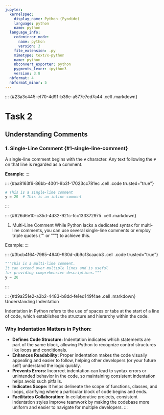 ```yaml
---
jupyter:
  kernelspec:
    display_name: Python (Pyodide)
    language: python
    name: python
  language_info:
    codemirror_mode:
      name: python
      version: 3
    file_extension: .py
    mimetype: text/x-python
    name: python
    nbconvert_exporter: python
    pygments_lexer: ipython3
    version: 3.8
  nbformat: 4
  nbformat_minor: 5
---
```


::: {#23a3c445-ef70-4d91-b36e-a577e7ed7a44 .cell .markdown}
# Task 2

## Understanding Comments

### 1. Single-Line Comment {#1-single-line-comment}

A single-line comment begins with the `#` character. Any text following
the `#` on that line is regarded as a comment.

**Example:**
:::

::: {#aa8163f6-86bb-4001-9b3f-17023cc781ec .cell .code trusted="true"}
``` python
# This is a single-line comment
y = 20  # This is an inline comment
```
:::

::: {#626d6e10-c35d-4d32-921c-fcc133372975 .cell .markdown}
1.  Multi-Line Comment While Python lacks a dedicated syntax for
    multi-line comments, you can use several single-line comments or
    employ triple quotes (\'\'\' or \"\"\") to achieve this.

Example:
:::

::: {#3bcb4164-7985-4640-930d-db9c13caacb3 .cell .code trusted="true"}
``` python
"""This is a multi-line comment.
It can extend over multiple lines and is useful
for providing comprehensive descriptions."""
y = 20
```
:::

::: {#d9a251e2-a3b2-4483-b8dd-fe1ed149f4ae .cell .markdown}
Understanding Indentation

Indentation in Python refers to the use of spaces or tabs at the start
of a line of code, which establishes the structure and hierarchy within
the code.

### Why Indentation Matters in Python:

-   **Defines Code Structure:** Indentation indicates which statements
    are part of the same block, allowing Python to recognize control
    structures like loops and conditionals.
-   **Enhances Readability:** Proper indentation makes the code visually
    appealing and easier to follow, helping other developers (or your
    future self) understand the logic quickly.
-   **Prevents Errors:** Incorrect indentation can lead to syntax errors
    or unintended behavior in the code, so maintaining consistent
    indentation helps avoid such pitfalls.
-   **Indicates Scope:** It helps delineate the scope of functions,
    classes, and loops, clarifying where a particular block of code
    begins and ends.
-   **Facilitates Collaboration:** In collaborative projects, consistent
    indentation styles improve teamwork by making the codebase more
    uniform and easier to navigate for multiple developers.
:::
